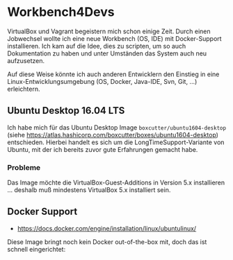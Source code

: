 # Workbench4Devs
VirtualBox und Vagrant begeistern mich schon einige Zeit. Durch einen Jobwechsel wollte ich eine neue Workbench (OS, IDE) mit Docker-Support installieren. Ich kam auf die Idee, dies zu scripten, um so auch Dokumentation zu haben und unter Umständen das System auch neu aufzusetzen. 

Auf diese Weise könnte ich auch anderen Entwicklern den Einstieg in eine Linux-Entwicklungsumgebung (OS, Docker, Java-IDE, Svn, Git, ...) erleichtern.

## Ubuntu Desktop 16.04 LTS
Ich habe mich für das Ubuntu Desktop Image ``boxcutter/ubuntu1604-desktop`` (siehe  https://atlas.hashicorp.com/boxcutter/boxes/ubuntu1604-desktop) entschieden. Hierbei handelt es sich um die LongTimeSupport-Variante von Ubuntu, mit der ich bereits zuvor gute Erfahrungen gemacht habe.

### Probleme

Das Image möchte die VirtualBox-Guest-Additions in Version 5.x installieren ... deshalb muß mindestens VirtualBox 5.x installiert sein.

## Docker Support
* https://docs.docker.com/engine/installation/linux/ubuntulinux/

Diese Image bringt noch kein Docker out-of-the-box mit, doch das ist schnell eingerichtet:


